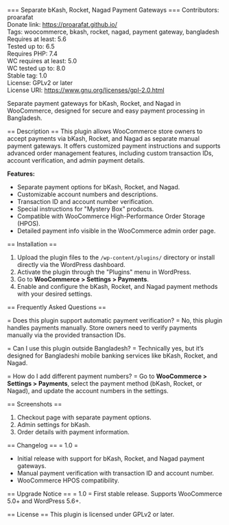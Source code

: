 === Separate bKash, Rocket, Nagad Payment Gateways ===
Contributors: proarafat  
Donate link: https://proarafat.github.io/  
Tags: woocommerce, bkash, rocket, nagad, payment gateway, bangladesh  
Requires at least: 5.6  
Tested up to: 6.5  
Requires PHP: 7.4  
WC requires at least: 5.0  
WC tested up to: 8.0  
Stable tag: 1.0  
License: GPLv2 or later  
License URI: https://www.gnu.org/licenses/gpl-2.0.html

Separate payment gateways for bKash, Rocket, and Nagad in WooCommerce, designed for secure and easy payment processing in Bangladesh.

== Description ==
This plugin allows WooCommerce store owners to accept payments via bKash, Rocket, and Nagad as separate manual payment gateways. It offers customized payment instructions and supports advanced order management features, including custom transaction IDs, account verification, and admin payment details.

**Features:**
* Separate payment options for bKash, Rocket, and Nagad.
* Customizable account numbers and descriptions.
* Transaction ID and account number verification.
* Special instructions for "Mystery Box" products.
* Compatible with WooCommerce High-Performance Order Storage (HPOS).
* Detailed payment info visible in the WooCommerce admin order page.

== Installation ==
1. Upload the plugin files to the `/wp-content/plugins/` directory or install directly via the WordPress dashboard.
2. Activate the plugin through the "Plugins" menu in WordPress.
3. Go to **WooCommerce > Settings > Payments**.
4. Enable and configure the bKash, Rocket, and Nagad payment methods with your desired settings.

== Frequently Asked Questions ==

= Does this plugin support automatic payment verification? =
No, this plugin handles payments manually. Store owners need to verify payments manually via the provided transaction IDs.

= Can I use this plugin outside Bangladesh? =
Technically yes, but it’s designed for Bangladeshi mobile banking services like bKash, Rocket, and Nagad.

= How do I add different payment numbers? =
Go to **WooCommerce > Settings > Payments**, select the payment method (bKash, Rocket, or Nagad), and update the account numbers in the settings.

== Screenshots ==
1. Checkout page with separate payment options.
2. Admin settings for bKash.
3. Order details with payment information.

== Changelog ==
= 1.0 =
* Initial release with support for bKash, Rocket, and Nagad payment gateways.
* Manual payment verification with transaction ID and account number.
* WooCommerce HPOS compatibility.

== Upgrade Notice ==
= 1.0 =
First stable release. Supports WooCommerce 5.0+ and WordPress 5.6+.

== License ==
This plugin is licensed under GPLv2 or later.

